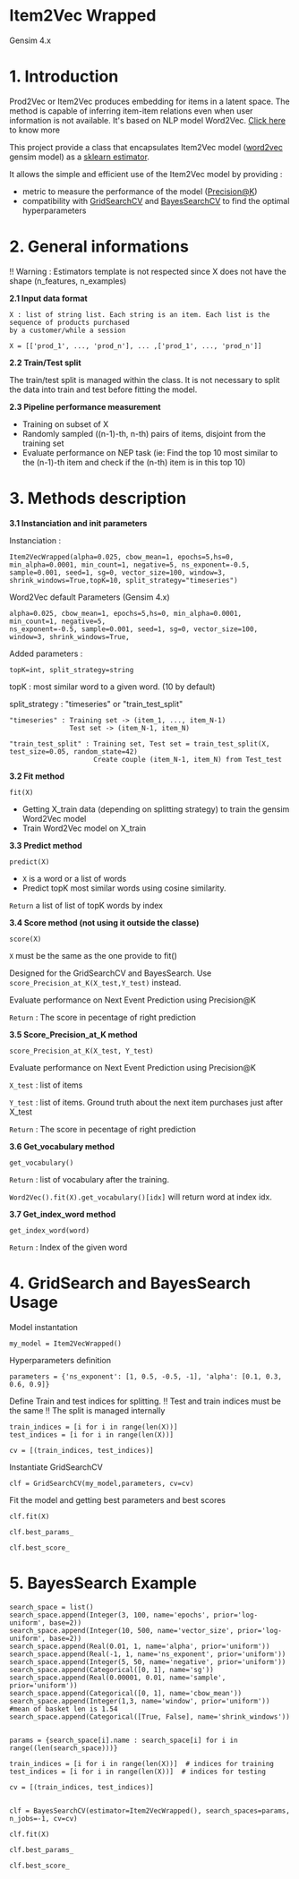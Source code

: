 
# Item2Vec Wrapped

Gensim 4.x

# 1. Introduction

Prod2Vec or Item2Vec produces embedding for items in a latent space. The method is capable of inferring item-item relations even when user information is not available. It's based on NLP model Word2Vec. [Click here](https://arxiv.org/pdf/1603.04259.pdf#:~:text=Inspired%20by%20SGNS%2C%20we%20describe,user%20information%20is%20not%20available.) to know more

This project provide a class that encapsulates Item2Vec model ([word2vec](https://radimrehurek.com/gensim/models/word2vec.html) gensim model) as a [sklearn estimator](https://scikit-learn.org/stable/developers/develop.html).

It allows the simple and efficient use of the Item2Vec model by providing :
- metric to measure the performance of the model ([Precision@K](https://arxiv.org/pdf/0704.3359.pdf))
- compatibility with [GridSearchCV](https://scikit-learn.org/stable/modules/generated/sklearn.model_selection.GridSearchCV.html) and [BayesSearchCV](https://scikit-optimize.github.io/stable/modules/generated/skopt.BayesSearchCV.html) to find the optimal hyperparameters


# 2. General informations

!! Warning : Estimators template is not respected since X does not have the shape (n_features, n_examples)

**2.1 Input data format** 


```
X : list of string list. Each string is an item. Each list is the sequence of products purchased 
by a customer/while a session
```

```
X = [['prod_1', ..., 'prod_n'], ... ,['prod_1', ..., 'prod_n']]
```


**2.2 Train/Test split**

The train/test split is managed within the class. It is not necessary to split the data into train and test before fitting the model.

**2.3 Pipeline performance measurement**

- Training on subset of X
- Randomly sampled ((n-1)-th, n-th) pairs of items, disjoint from the training set
- Evaluate performance on NEP task (ie: Find the top 10 most similar to the (n-1)-th item and check if the (n-th) item is in this top 10)

# 3. Methods description

**3.1 Instanciation and init parameters**

Instanciation :
```
Item2VecWrapped(alpha=0.025, cbow_mean=1, epochs=5,hs=0, min_alpha=0.0001, min_count=1, negative=5, ns_exponent=-0.5, 
sample=0.001, seed=1, sg=0, vector_size=100, window=3, shrink_windows=True,topK=10, split_strategy="timeseries")
```

Word2Vec default Parameters (Gensim 4.x)
```
alpha=0.025, cbow_mean=1, epochs=5,hs=0, min_alpha=0.0001, min_count=1, negative=5, 
ns_exponent=-0.5, sample=0.001, seed=1, sg=0, vector_size=100, window=3, shrink_windows=True,
```

Added parameters :
```
topK=int, split_strategy=string
```
topK : most similar word to a given word. (10 by default)

split_strategy : "timeseries" or "train_test_split"


```
"timeseries" : Training set -> (item_1, ..., item_N-1)
               Test set -> (item_N-1, item_N)

"train_test_split" : Training set, Test set = train_test_split(X, test_size=0.05, random_state=42)
                     Create couple (item_N-1, item_N) from Test_test

```

**3.2 Fit method**

```
fit(X)
```
- Getting X_train data (depending on splitting strategy) to train the gensim Word2Vec model
- Train Word2Vec model on X_train

**3.3 Predict method**

```
predict(X)
```

- ```X``` is a word or a list of words
- Predict topK most similar words using cosine similarity.

```Return``` a list of list of topK words by index


**3.4 Score method (not using it outside the classe)**

```
score(X)
```

```X``` must be the same as the one provide to fit()

Designed for the GridSearchCV and BayesSearch. Use ```score_Precision_at_K(X_test,Y_test)``` instead.

Evaluate performance on Next Event Prediction using Precision@K

```Return``` : The score in pecentage of right prediction


**3.5 Score_Precision_at_K method**


```
score_Precision_at_K(X_test, Y_test)
```
Evaluate performance on Next Event Prediction using Precision@K


```X_test``` : list of items

```Y_test``` : list of items. Ground truth about the next item purchases just after X_test

```Return``` : The score in pecentage of right prediction


**3.6 Get_vocabulary method**

```
get_vocabulary()
```
```Return``` : list of vocabulary after the training.

```Word2Vec().fit(X).get_vocabulary()[idx]``` will return word at index idx.

**3.7 Get_index_word method**

```
get_index_word(word)
```
```Return``` : Index of the given word

# 4. GridSearch and BayesSearch Usage

Model instantation
```
my_model = Item2VecWrapped()
```

Hyperparameters definition
```
parameters = {'ns_exponent': [1, 0.5, -0.5, -1], 'alpha': [0.1, 0.3, 0.6, 0.9]}
```

Define Train and test indices for splitting. 
!! Test and train indices must be the same !! The split is managed internally
```
train_indices = [i for i in range(len(X))]
test_indices = [i for i in range(len(X))]

cv = [(train_indices, test_indices)]
```

Instantiate GridSearchCV
```
clf = GridSearchCV(my_model,parameters, cv=cv)
```

Fit the model and getting best parameters and best scores
```
clf.fit(X)

clf.best_params_

clf.best_score_
```

# 5. BayesSearch Example

```
search_space = list()
search_space.append(Integer(3, 100, name='epochs', prior='log-uniform', base=2))
search_space.append(Integer(10, 500, name='vector_size', prior='log-uniform', base=2))
search_space.append(Real(0.01, 1, name='alpha', prior='uniform'))
search_space.append(Real(-1, 1, name='ns_exponent', prior='uniform'))
search_space.append(Integer(5, 50, name='negative', prior='uniform'))
search_space.append(Categorical([0, 1], name='sg'))
search_space.append(Real(0.00001, 0.01, name='sample', prior='uniform'))
search_space.append(Categorical([0, 1], name='cbow_mean'))
search_space.append(Integer(1,3, name='window', prior='uniform')) #mean of basket len is 1.54
search_space.append(Categorical([True, False], name='shrink_windows'))


params = {search_space[i].name : search_space[i] for i in range((len(search_space)))}

train_indices = [i for i in range(len(X))]  # indices for training
test_indices = [i for i in range(len(X))]  # indices for testing

cv = [(train_indices, test_indices)]


clf = BayesSearchCV(estimator=Item2VecWrapped(), search_spaces=params, n_jobs=-1, cv=cv)

clf.fit(X)

clf.best_params_

clf.best_score_

```


